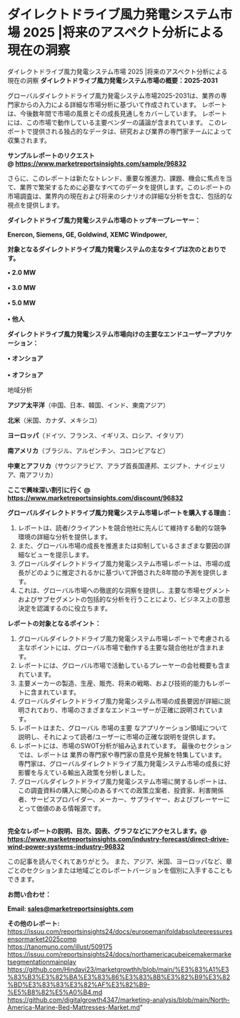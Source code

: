 # ダイレクトドライブ風力発電システム市場 2025 |将来のアスペクト分析による現在の洞察
ダイレクトドライブ風力発電システム市場 2025 |将来のアスペクト分析による現在の洞察
<strong><b>ダイレクトドライブ風力発電システム市場の概要：2025-2031</b></strong>

グローバルダイレクトドライブ風力発電システム市場2025-2031は、業界の専門家からの入力による詳細な市場分析に基づいて作成されています。 レポートは、今後数年間で市場の風景とその成長見通しをカバーしています。 レポートには、この市場で動作している主要ベンダーの議論が含まれています。 このレポートで提供される独占的なデータは、研究および業界の専門家チームによって収集されます。

<strong>サンプルレポートのリクエスト @ <a href=https://www.marketreportsinsights.com/sample/96832>https://www.marketreportsinsights.com/sample/96832</a></strong>

さらに、このレポートは新たなトレンド、重要な推進力、課題、機会に焦点を当て、業界で繁栄するために必要なすべてのデータを提供します。このレポートの市場調査は、業界内の現在および将来のシナリオの詳細な分析を含む、包括的な視点を提供します。

<strong>ダイレクトドライブ風力発電システム市場のトップキープレーヤー：</strong>

<strong>Enercon, Siemens, GE, Goldwind, XEMC Windpower,</strong>

<strong><b>対象となるダイレクトドライブ風力発電システムの主なタイプは次のとおりです。</b></strong>

<strong>• 2.0 MW<br><br>•  3.0 MW<br><br>•  5.0 MW<br><br>• 他人</strong>

<strong><b>ダイレクトドライブ風力発電システム市場向けの主要なエンドユーザーアプリケーション：</b></strong>

<strong>• オンショア<br><br>• オフショア</strong>

 地域分析

<strong><b>アジア太平洋</b></strong>（中国、日本、韓国、インド、東南アジア）

<strong><b>北米</b></strong>（米国、カナダ、メキシコ）

<strong><b>ヨーロッパ</b></strong>（ドイツ、フランス、イギリス、ロシア、イタリア）

<strong><b>南アメリカ</b></strong>（ブラジル、アルゼンチン、コロンビアなど）

<strong><b>中東とアフリカ</b></strong>（サウジアラビア、アラブ首長国連邦、エジプト、ナイジェリア、南アフリカ）

<strong>ここで興味深い割引に行く @ <a href=https://www.marketreportsinsights.com/discount/96832>https://www.marketreportsinsights.com/discount/96832</a></strong>

<strong><b>グローバルダイレクトドライブ風力発電システム市場レポートを購入する理由：</b></strong>
<ol>
  <li>レポートは、読者/クライアントを競合他社に先んじて維持する動的な競争環境の詳細な分析を提供します。</li>
  <li>また、グローバル市場の成長を推進または抑制しているさまざまな要因の詳細なビューを提示します。</li>
  <li>グローバルダイレクトドライブ風力発電システム市場レポートは、市場の成長がどのように推定されるかに基づいて評価された8年間の予測を提供します。</li>
  <li>これは、グローバル市場への徹底的な洞察を提供し、主要な市場セグメントおよびサブセグメントの包括的な分析を行うことにより、ビジネス上の意思決定を認識するのに役立ちます。</li>
</ol>
<strong><b>レポートの対象となるポイント：</b></strong>
<ol>
  <li>グローバルダイレクトドライブ風力発電システム市場レポートで考慮される主なポイントには、グローバル市場で動作する主要な競合他社が含まれます。</li>
  <li>レポートには、グローバル市場で活動しているプレーヤーの会社概要も含まれています。</li>
  <li>主要メーカーの製造、生産、販売、将来の戦略、および技術的能力もレポートに含まれています。</li>
  <li>グローバルダイレクトドライブ風力発電システム市場の成長要因が詳細に説明されており、市場のさまざまなエンドユーザーが正確に説明されています。</li>
  <li>レポートはまた、グローバル 市場の主要 なアプリケーション領域について説明し、それによって読者/ユーザーに市場の正確な説明を提供します。</li>
  <li>レポートには、市場のSWOT分析が組み込まれています。 最後のセクションでは、レポートは 業界の専門家や専門家の意見や見解を特集しています。 専門家は、グローバルダイレクトドライブ風力発電システム市場の成長に好影響を与えている輸出入政策を分析しました。</li>
  <li>グローバルダイレクトドライブ風力発電システム市場に関するレポートは、この調査資料の購入に関心のあるすべての政策立案者、投資家、利害関係者、サービスプロバイダー、メーカー、サプライヤー、およびプレーヤーにとって価値のある情報源です。</li>
</ol><br>
<strong>完全なレポートの説明、目次、図表、グラフなどにアクセスします。@ <a href=https://www.marketreportsinsights.com/industry-forecast/direct-drive-wind-power-systems-industry-96832>https://www.marketreportsinsights.com/industry-forecast/direct-drive-wind-power-systems-industry-96832</a></strong>

この記事を読んでくれてありがとう。 また、アジア、米国、ヨーロッパなど、章ごとのセクションまたは地域ごとのレポートバージョンを個別に入手することもできます。

<strong><b>お問い合わせ：</b></strong>

<strong>Email: </strong><a href=mailto:sales@marketreportsinsights.com><strong>sales@marketreportsinsights.com</strong></a>

<strong>その他のレポート:</strong>
<br>
<a href=https://issuu.com/reportsinsights24/docs/europemanifoldabsolutepressuresensormarket2025comp>https://issuu.com/reportsinsights24/docs/europemanifoldabsolutepressuresensormarket2025comp</a>
<br>
<a href=https://tanomuno.com/illust/509175>https://tanomuno.com/illust/509175</a>
<br>
<a href=https://issuu.com/reportsinsights24/docs/northamericacubeicemakermarketsegmentationmainplay>https://issuu.com/reportsinsights24/docs/northamericacubeicemakermarketsegmentationmainplay</a>
<br>
<a href=https://github.com/Hindavi23/marketgrowthh/blob/main/%E3%83%A1%E3%83%B3%E3%82%BA%E3%83%86%E3%83%8B%E3%82%B9%E3%82%BD%E3%83%83%E3%82%AF%E3%82%B9-%E5%B8%82%E5%A0%B4.md>https://github.com/Hindavi23/marketgrowthh/blob/main/%E3%83%A1%E3%83%B3%E3%82%BA%E3%83%86%E3%83%8B%E3%82%B9%E3%82%BD%E3%83%83%E3%82%AF%E3%82%B9-%E5%B8%82%E5%A0%B4.md</a>
<br>
<a href=https://github.com/digitalgrowth4347/marketing-analysis/blob/main/North-America-Marine-Bed-Mattresses-Market.md>https://github.com/digitalgrowth4347/marketing-analysis/blob/main/North-America-Marine-Bed-Mattresses-Market.md</a>"
